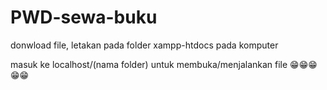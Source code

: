 # PWD-sewa-buku

donwload file, letakan pada folder xampp-htdocs pada komputer

masuk ke localhost/(nama folder) untuk membuka/menjalankan file
😁😁😁😁😁
